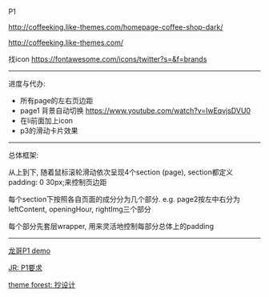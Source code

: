 P1

http://coffeeking.like-themes.com/homepage-coffee-shop-dark/

http://coffeeking.like-themes.com/

找icon
https://fontawesome.com/icons/twitter?s=&f=brands

---
进度与代办:
+ 所有page的左右页边距
+ page1 背景自动切换 https://www.youtube.com/watch?v=IwEqvjsDVU0
+ 在li前面加上icon
+ p3的滑动卡片效果


---
总体框架:

从上到下, 随着鼠标滚轮滑动依次呈现4个section (page), section都定义padding: 0 30px;来控制页边距

每个section下按照各自页面的成分分为几个部分. e.g. page2按左中右分为 leftContent, openingHour, rightImg三个部分

每个部分先套层wrapper, 用来灵活地控制每部分总体上的padding

---

[龙哥P1 demo](https://github.com/australiaitgroup/project-one)

[JR: P1要求](https://github.com/australiaitgroup/jr-full-stack-projects)

[theme forest: 抄设计](https://themeforest.net/category/wordpress?clickid=wzf0yExqvxyNWABQIuUByWqCUkAzX1XJ8xQ22Y0&iradid=275988&iradtype=ONLINE_TRACKING_LINK&irgwc=1&irmptype=mediapartner&irpid=2412627&sort=sales&utm_campaign=af_impact_radius_2412627&utm_medium=affiliate&utm_source=impact_radius)

